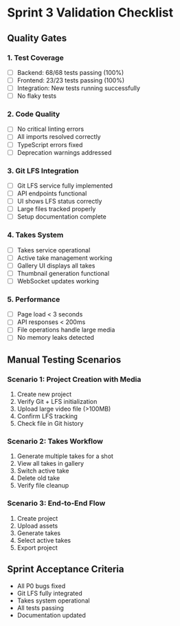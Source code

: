 # Sprint 3 Validation Checklist

## Quality Gates

### 1. Test Coverage
- [ ] Backend: 68/68 tests passing (100%)
- [ ] Frontend: 23/23 tests passing (100%)
- [ ] Integration: New tests running successfully
- [ ] No flaky tests

### 2. Code Quality
- [ ] No critical linting errors
- [ ] All imports resolved correctly
- [ ] TypeScript errors fixed
- [ ] Deprecation warnings addressed

### 3. Git LFS Integration
- [ ] Git LFS service fully implemented
- [ ] API endpoints functional
- [ ] UI shows LFS status correctly
- [ ] Large files tracked properly
- [ ] Setup documentation complete

### 4. Takes System
- [ ] Takes service operational
- [ ] Active take management working
- [ ] Gallery UI displays all takes
- [ ] Thumbnail generation functional
- [ ] WebSocket updates working

### 5. Performance
- [ ] Page load < 3 seconds
- [ ] API responses < 200ms
- [ ] File operations handle large media
- [ ] No memory leaks detected

## Manual Testing Scenarios

### Scenario 1: Project Creation with Media
1. Create new project
2. Verify Git + LFS initialization
3. Upload large video file (>100MB)
4. Confirm LFS tracking
5. Check file in Git history

### Scenario 2: Takes Workflow
1. Generate multiple takes for a shot
2. View all takes in gallery
3. Switch active take
4. Delete old take
5. Verify file cleanup

### Scenario 3: End-to-End Flow
1. Create project
2. Upload assets
3. Generate takes
4. Select active takes
5. Export project

## Sprint Acceptance Criteria
- All P0 bugs fixed
- Git LFS fully integrated
- Takes system operational
- All tests passing
- Documentation updated